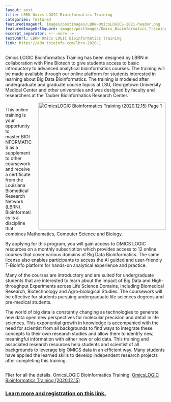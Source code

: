 ```yaml
--- 
layout: post
title: LBRN Omics LOGIC Bioinformatics Training
categories: featured
featuredImageUrl: images/postImages/LBRN-OmicsLOGICS-2021-header.png
featuredImageUrlSquare: images/postImages/Omics_Bioinformatics_Training.png
excerpt_separator: <!--more-->
textOnUrl: LBRN Omics LOGIC Bioinformatics Training
link: https://edu.tbioinfo.com/lbrn-2020-1
--- 
```


Omics LOGIC Bioinformatics Training has been designed by LBRN in collaboration with Pine Biotech to give students access to basic introductory to advanced analytical bioinformatics courses. The training will be made available through our online platform for students interested in learning about Big Data Bioinformatics. The training is modeled after undergraduate and graduate course topics at LSU, Georgetown University Medical Center and other universities and was designed by faculty and researchers at the Tauber Bioinformatics Research Center.<!--more-->

<section style="overflow: hidden;">
<a href="LBRN-OmicsLOGICS-2021.2020.12.15.pdf" alt="" target="_blank"><img src="http://localhost:4000/images/postImages/LBRN-OmicsLOGICS-2021.2020.12.15.p1.png" alt="OmicsLOGIC Bioinformatics Training (2020.12.15) Page 1" style="float:right;width:400px;border:0;padding-left:20px;"></a>

<p>This online training is your opportunity to master BIOINFORMATICS as a supplement to other coursework and receive a certificate from the Louisiana Biomedical Research Network (LBRN). Bioinformatics is a discipline that combines Mathematics, Computer Science and Biology.</p>
<p>By applying for this program, you will gain access to OMICS LOGIC resources on a monthly subscription which provides access to 12 online courses that cover various domains of Big Data Bioinformatics. The same license also enables participants to access the AI guided and user-friendly T-BioInfo platform for hands-on analytical experience and practice.</p>
<p>Many of the courses are introductory and are suited for undergraduate students that are interested to learn about the impact of Big Data and High-throughput Experiments across Life Science Domains, including Biomedical Research, Biotechnology and Agro-biological Studies. The coursework will be effective for students pursuing undergraduate life sciences degrees and pre-medical students.</p>
<p>The world of big data is constantly changing as technologies to generate new data open new perspectives for molecular precision and detail in life sciences. This exponential growth in knowledge is accompanied with the need for scientist from all backgrounds to find ways to integrate these concepts to their own research studies and allow them to identify new, meaningful information with either new or old data. This training and associated research resources help students and scientist of all backgrounds to leverage big OMICS data in an efficient way. Many students have applied the learned skills to develop independent research projects after completing this training.</p>
</section>

Flier for all the details. OmicsLOGIC Bioinformatics Training:
<a href="http://localhost:4000/downloads/LBRN-OmicsLOGICS-2021.2020.12.15.pdf" alt="" target="_blank">OmicsLOGIC Bioinformatics Training (2020.12.15)</a>

### [Learn more and registration on this link.](https://edu.tbioinfo.com/lbrn-2020-1)